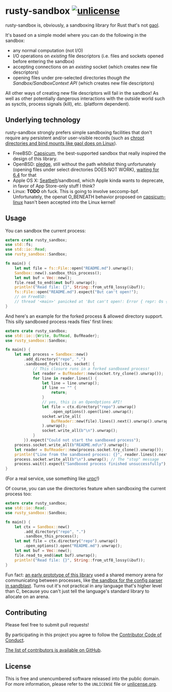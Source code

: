 # rusty-sandbox [![unlicense](https://img.shields.io/badge/un-license-green.svg?style=flat)](http://unlicense.org)

rusty-sandbox is, obviously, a sandboxing library for Rust that's not [gaol].

It's based on a simple model where you can do the following in the sandbox:

- any normal computation (not I/O)
- I/O operations on *existing* file descriptors (i.e. files and sockets opened before entering the sandbox)
- accepting connections on an *existing* socket (which creates new file descriptors)
- opening files under pre-selected directories *though the Sandbox/SandboxContext API* (which creates new file descriptors)

All other ways of creating new file descriptors will fail in the sandbox!
As well as other potentially dangerous interactions with the outside world such as sysctls, process signals (kill), etc. (platform dependent).

## Underlying technology

rusty-sandbox strongly prefers simple sandboxing facilities that don't require any persistent and/or user-visible records (such as [chroot directories and bind mounts like gaol does on Linux](https://github.com/servo/gaol/blob/9d3753d6f6fb4b4d0f3cb5a29287db44659984fd/platform/linux/namespace.rs)).

- FreeBSD: [Capsicum], the best-supported sandbox that really inspired the design of this library.
- OpenBSD: [pledge], still without the path whitelist thing unfortunately (opening files under select directories DOES NOT WORK), [waiting for 6.4](https://www.openbsd.org/papers/BeckPledgeUnveilBSDCan2018.pdf) for that
- Apple OS X: [Seatbelt]/sandboxd, which Apple kinda wants to deprecate, in favor of App Store-only stuff I think?
- Linux: **TODO** oh fuck. This is going to involve seccomp-bpf. Unfortunately, the openat O_BENEATH behavior proposed on [capsicum-linux](http://capsicum-linux.org) hasn't been accepted into the Linux kernel!

## Usage

You can sandbox the current process:

```rust
extern crate rusty_sandbox;
use std::fs;
use std::io::Read;
use rusty_sandbox::Sandbox;

fn main() {
    let mut file = fs::File::open("README.md").unwrap();
    Sandbox::new().sandbox_this_process();
    let mut buf = Vec::new();
    file.read_to_end(&mut buf).unwrap();
    println!("Read file: {}", String::from_utf8_lossy(&buf));
    fs::File::open("README.md").expect("But can't open!");
    // on FreeBSD:
    // thread '<main>' panicked at 'But can't open!: Error { repr: Os { code: 94, message: "Not permitted in capability mode" } }', src/libcore/result.rs:760
}
```

And here's an example for the forked process & allowed directory support.
This silly sandboxed process reads files' first lines:

```rust
extern crate rusty_sandbox;
use std::io::{Write, BufRead, BufReader};
use rusty_sandbox::Sandbox;

fn main() {
    let mut process = Sandbox::new()
        .add_directory("repo", ".")
        .sandboxed_fork(|ctx, socket| {
            // This closure runs in a forked sandboxed process!
            let reader = BufReader::new(socket.try_clone().unwrap());
            for line in reader.lines() {
                let line = line.unwrap();
                if line == "" {
                    return;
                }
                // yes, this is an OpenOptions API!
                let file = ctx.directory("repo").unwrap()
                    .open_options().open(line).unwrap();
                socket.write_all(
                    BufReader::new(file).lines().next().unwrap().unwrap().as_bytes()
                ).unwrap();
                socket.write_all(b"\n").unwrap();
            }
        }).expect("Could not start the sandboxed process");
    process.socket.write_all(b"README.md\n").unwrap();
    let reader = BufReader::new(process.socket.try_clone().unwrap());
    println!("Line from the sandboxed process: {}", reader.lines().next().unwrap().unwrap());
    process.socket.write_all(b"\n").unwrap(); // The "stop" message
    process.wait().expect("Sandboxed process finished unsuccessfully");
}
```

(For a real service, use something like [urpc](https://github.com/kmcallister/urpc)!)

Of course, you can use the directories feature when sandboxing the current process too:

```rust
extern crate rusty_sandbox;
use std::io::Read;
use rusty_sandbox::Sandbox;

fn main() {
    let ctx = Sandbox::new()
        .add_directory("repo", ".")
        .sandbox_this_process();
    let mut file = ctx.directory("repo").unwrap()
        .open_options().open("README.md").unwrap();
    let mut buf = Vec::new();
    file.read_to_end(&mut buf).unwrap();
    println!("Read file: {}", String::from_utf8_lossy(&buf));
}
```

Fun fact: [an early prototype of this library](https://gist.github.com/myfreeweb/9c13c245e9f4051236dd) used a shared memory arena for communicating between processes, like [the sandbox for the config parser in sandblast](https://github.com/myfreeweb/sandblast/blob/7dba442af2778ed7ee6a7b303ee709f015ea45fc/config.c#L181). Turns out it's not practical in any language that's higher level than C, because you can't just tell the language's standard library to allocate on an arena.

[gaol]: https://github.com/servo/gaol
[Capsicum]: https://www.cl.cam.ac.uk/research/security/capsicum/
[pledge]: http://www.openbsd.org/papers/hackfest2015-pledge/mgp00001.html
[Seatbelt]: https://www.chromium.org/developers/design-documents/sandbox/osx-sandboxing-design

## Contributing

Please feel free to submit pull requests!

By participating in this project you agree to follow the [Contributor Code of Conduct](http://contributor-covenant.org/version/1/4/).

[The list of contributors is available on GitHub](https://github.com/myfreeweb/rusty-sandbox/graphs/contributors).

## License

This is free and unencumbered software released into the public domain.  
For more information, please refer to the `UNLICENSE` file or [unlicense.org](http://unlicense.org).
